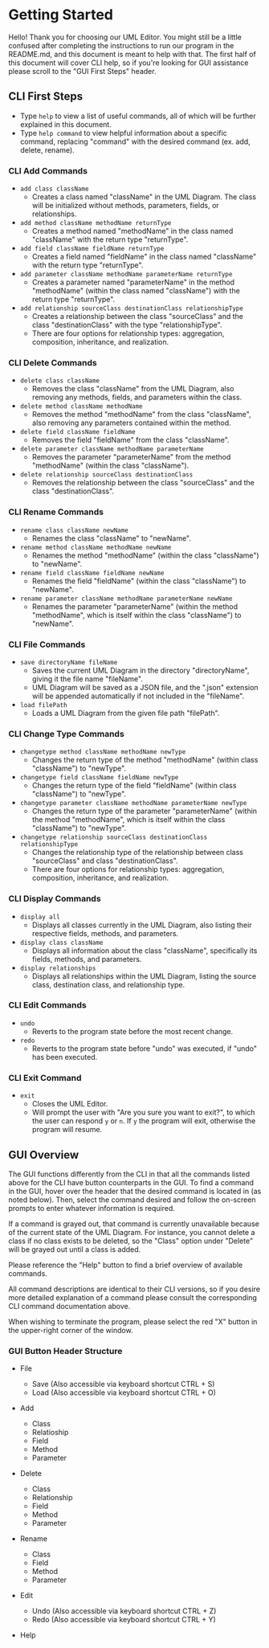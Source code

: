 # Getting Started 

Hello! Thank you for choosing our UML Editor. You might still be a little confused after completing the instructions to run our program in the README.md, and this document is meant to help with that. The first half of this document will cover CLI help, so if you're looking for GUI assistance please scroll to the "GUI First Steps" header.

## CLI First Steps 

- Type `help` to view a list of useful commands, all of which will be further explained in this document.
- Type `help command` to view helpful information about a specific command, replacing "command" with the desired command (ex. add, delete, rename). 

### CLI Add Commands

- `add class className`
  - Creates a class named "className" in the UML Diagram. The class will be initialized without methods, parameters, fields, or relationships.
- `add method className methodName returnType`
  - Creates a method named "methodName" in the class named "className" with the return type "returnType".
- `add field className fieldName returnType`
  - Creates a field named "fieldName" in the class named "className" with the return type "returnType".
- `add parameter className methodName parameterName returnType`
  - Creates a parameter named "parameterName" in the method "methodName" (within the class named "className") with the return type "returnType".
- `add relationship sourceClass destinationClass relationshipType`
  - Creates a relationship between the class "sourceClass" and the class "destinationClass" with the type "relationshipType".
  - There are four options for relationship types: aggregation, composition, inheritance, and realization.

### CLI Delete Commands

- `delete class className`
  - Removes the class "className" from the UML Diagram, also removing any methods, fields, and parameters within the class.
- `delete method className methodName`
  - Removes the method "methodName" from the class "className", also removing any parameters contained within the method.
- `delete field className fieldName`
  - Removes the field "fieldName" from the class "className".
- `delete parameter className methodName parameterName`
  - Removes the parameter "parameterName" from the method "methodName" (within the class "className").
- `delete relationship sourceClass destinationClass`
  - Removes the relationship between the class "sourceClass" and the class "destinationClass".

### CLI Rename Commands

- `rename class className newName`
  - Renames the class "className" to "newName".
- `rename method className methodName newName`
  - Renames the method "methodName" (within the class "className") to "newName".
- `rename field className fieldName newName`
  - Renames the field "fieldName" (within the class "className") to "newName".
- `rename parameter className methodName parameterName newName`
  - Renames the parameter "parameterName" (within the method "methodName", which is itself within the class "className") to "newName".

### CLI File Commands

- `save directoryName fileName`
  - Saves the current UML Diagram in the directory "directoryName", giving it the file name "fileName".
  - UML Diagram will be saved as a JSON file, and the ".json" extension will be appended automatically if not included in the "fileName".
- `load filePath`
  - Loads a UML Diagram from the given file path "filePath". 

### CLI Change Type Commands

- `changetype method className methodName newType`
  - Changes the return type of the method "methodName" (within class "className") to "newType".
- `changetype field className fieldName newType`
  - Changes the return type of the field "fieldName" (within class "className") to "newType".
- `changetype parameter className methodName parameterName newType`
  - Changes the return type of the parameter "parameterName" (within the method "methodName", which is itself within the class "className") to "newType".
- `changetype relationship sourceClass destinationClass relationshipType`
  - Changes the relationship type of the relationship between class "sourceClass" and class "destinationClass".
  - There are four options for relationship types: aggregation, composition, inheritance, and realization.

### CLI Display Commands

- `display all`
  - Displays all classes currently in the UML Diagram, also listing their respective fields, methods, and parameters.
- `display class className`
  - Displays all information about the class "className", specifically its fields, methods, and parameters.
- `display relationships`
  - Displays all relationships within the UML Diagram, listing the source class, destination class, and relationship type.

### CLI Edit Commands

- `undo`
  - Reverts to the program state before the most recent change.
- `redo`
  - Reverts to the program state before "undo" was executed, if "undo" has been executed.

### CLI Exit Command

- `exit` 
  - Closes the UML Editor.
  - Will prompt the user with "Are you sure you want to exit?", to which the user can respond `y` or `n`. If `y` the program will exit, otherwise the program will resume.

## GUI Overview

The GUI functions differently from the CLI in that all the commands listed above for the CLI have button counterparts in the GUI. To find a command in the GUI, hover over the header that the desired command is located in (as noted below). Then, select the command desired and follow the on-screen prompts to enter whatever information is required.

If a command is grayed out, that command is currently unavailable because of the current state of the UML Diagram. For instance, you cannot delete a class if no class exists to be deleted, so the "Class" option under "Delete" will be grayed out until a class is added.

Please reference the "Help" button to find a brief overview of available commands. 

All command descriptions are identical to their CLI versions, so if you desire more detailed explanation of a command please consult the corresponding CLI command documentation above. 

When wishing to terminate the program, please select the red "X" button in the upper-right corner of the window. 

### GUI Button Header Structure

- File
  - Save (Also accessible via keyboard shortcut CTRL + S)
  - Load (Also accessible via keyboard shortcut CTRL + O)

- Add
  - Class
  - Relatioship
  - Field
  - Method
  - Parameter

- Delete
  - Class
  - Relationship
  - Field
  - Method
  - Parameter

- Rename
  - Class
  - Field
  - Method
  - Parameter

- Edit
  - Undo (Also accessible via keyboard shortcut CTRL + Z)
  - Redo (Also accessible via keyboard shortcut CTRL + Y)

- Help
